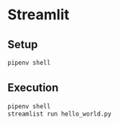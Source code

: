 # Streamlit

## Setup

```bash
pipenv shell
```

## Execution

```bash
pipenv shell
streamlist run hello_world.py
```

